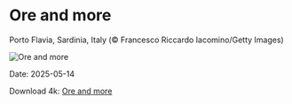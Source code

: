# Ore and more

Porto Flavia, Sardinia, Italy (© Francesco Riccardo Iacomino/Getty Images)

![Ore and more](https://bing.com/th?id=OHR.SardiniaFlavia_EN-US6889153804_UHD.jpg&rf=LaDigue_UHD.jpg&pid=hp&w=1024&h=576&rs=1&c=4)

Date: 2025-05-14

Download 4k: [Ore and more](https://bing.com/th?id=OHR.SardiniaFlavia_EN-US6889153804_UHD.jpg&rf=LaDigue_UHD.jpg&pid=hp&w=3840&h=2160&rs=1&c=4)

